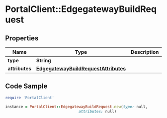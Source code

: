 # PortalClient::EdgegatewayBuildRequest

## Properties

Name | Type | Description | Notes
------------ | ------------- | ------------- | -------------
**type** | **String** |  | 
**attributes** | [**EdgegatewayBuildRequestAttributes**](EdgegatewayBuildRequestAttributes.md) |  | 

## Code Sample

```ruby
require 'PortalClient'

instance = PortalClient::EdgegatewayBuildRequest.new(type: null,
                                 attributes: null)
```


